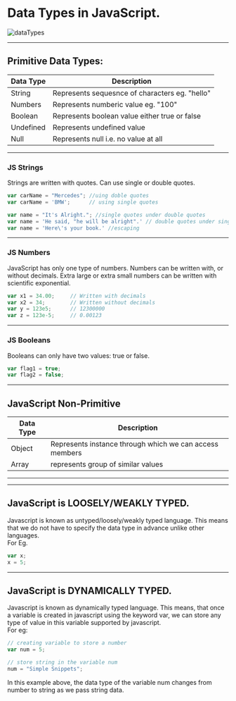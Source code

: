 # Data Types in JavaScript.

![dataTypes](https://i.ibb.co/JRkmY24/Untitled-design.jpg)

----

## Primitive Data Types:

|Data Type|Description                                   |
|---------|----------------------------------------------|
|String   |Represents sequesnce of characters eg. "hello"|
|Numbers  |Represents numberic value eg. "100"           |
|Boolean  |Represents boolean value either true or false |
|Undefined|Represents undefined value                    |
|Null     |Represents null i.e. no value at all          |
----
### JS Strings
Strings are written with quotes. Can use single or double quotes.
```javascript
var carName = "Mercedes"; //uing doble quotes
var carName = 'BMW';      // using single quotes
```
```javascript
var name = "It's Alright."; //single quotes under double quotes
var name = 'He said, "he will be alright".' // double quotes under single quotes
var name = 'Here\'s your book.' //escaping
```
---
### JS Numbers
JavaScript has only one type of numbers. Numbers can be written with, or without decimals. Extra large or extra small numbers can be written with scientific exponential.

```javascript
var x1 = 34.00;     // Written with decimals
var x2 = 34;        // Written without decimals
var y = 123e5;      // 12300000
var z = 123e-5;     // 0.00123
```
---
### JS Booleans
Booleans can only have two values: true or false.
```javascript
var flag1 = true;
var flag2 = false;
```
---
## JavaScript Non-Primitive
|Data Type|Description                                     |
|---------|------------------------------------------------|
|Object	  |Represents instance through which we can access members|
|Array	  |represents group of similar values              |
---
---
## JavaScript is  LOOSELY/WEAKLY TYPED.
Javascript is known as untyped/loosely/weakly typed language. This means that we do not have to specify the data type in advance unlike other languages.<br>
For Eg.
```javascript
var x;
x = 5;
```
---
## JavaScript is DYNAMICALLY TYPED.
Javascript is known as dynamically typed language. This means, that once a variable is created in javascript using the keyword var, we can store any type of value in this variable supported by javascript.<br>
For eg:
```javascript
// creating variable to store a number
var num = 5;

// store string in the variable num
num = "Simple Snippets";
```
In this example above, the data type of the variable num changes from number to string as we pass string data.
